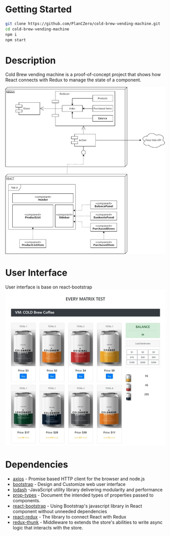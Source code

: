 # Getting Started
```sh
git clone https://github.com/PlanCZero/cold-brew-vending-machine.git
cd cold-brew-vending-machine
npm i
npm start
```

# Description
Cold Brew vending machine is a proof-of-concept project that shows how React connects with Redux to manage the state of a component.

![Code Structure](https://github.com/PlanCZero/cold-brew-vending-machine/blob/md/public/images/coldbrew.jpg?raw=true)

# User Interface

User interface is base on react-bootstrap
![Vending Machine User Interface](https://github.com/PlanCZero/cold-brew-vending-machine/blob/md/public/images/ui.jpeg?raw=true)

# Dependencies

* [axios](https://github.com/axios/axios) - Promise based HTTP client for the browser and node.js
* [bootstrap](https://getbootstrap.com/) - Design and Customize web user interface
* [lodash](https://lodash.com/) -JavaScript utility library delivering modularity and performance
* [prop-types](https://github.com/facebook/prop-types) - Document the intended types of properties passed to components.
* [react-bootstrap](https://react-bootstrap.github.io/) - Using Bootstrap's javascript library in React component without unneeded dependencies
* [react-redux](https://github.com/reduxjs/react-redux) - The library to connect React with Redux
* [redux-thunk](https://github.com/reduxjs/redux-thunk) - Middleware to extends the store's abilities to write async logic that interacts with the store.